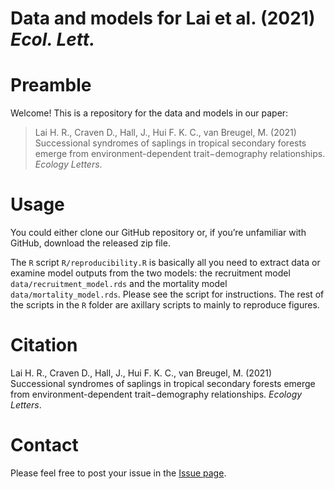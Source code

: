 Data and models for Lai et al. (2021) *Ecol. Lett.*
================

# Preamble

Welcome! This is a repository for the data and models in our paper:

> Lai H. R., Craven D., Hall, J., Hui F. K. C., van Breugel, M. (2021)
> Successional syndromes of saplings in tropical secondary forests
> emerge from environment-dependent trait−demography relationships.
> *Ecology Letters*.

# Usage

You could either clone our GitHub repository or, if you’re unfamiliar
with GitHub, download the released zip file.

The `R` script `R/reproducibility.R` is basically all you need to
extract data or examine model outputs from the two models: the
recruitment model `data/recruitment_model.rds` and the mortality model
`data/mortality_model.rds`. Please see the script for instructions. The
rest of the scripts in the `R` folder are axillary scripts to mainly to
reproduce figures.

# Citation

Lai H. R., Craven D., Hall, J., Hui F. K. C., van Breugel, M. (2021)
Successional syndromes of saplings in tropical secondary forests emerge
from environment-dependent trait−demography relationships. *Ecology
Letters*.

# Contact

Please feel free to post your issue in the [Issue
page](https://github.com/hrlai/Lai_et_al_2021_EcolLett_Trait_Age/issues).
